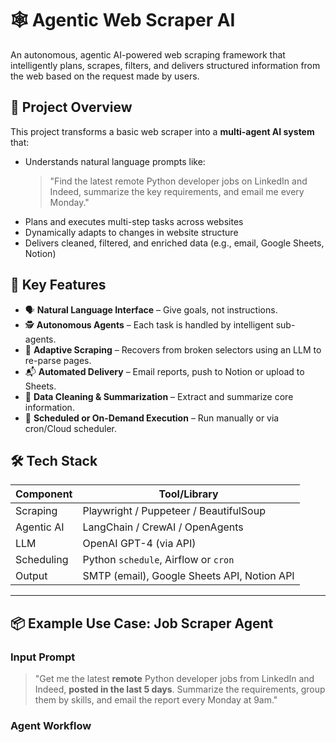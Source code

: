 # 🕸️ Agentic Web Scraper AI

An autonomous, agentic AI-powered web scraping framework that intelligently plans, scrapes, filters, and delivers structured information from the web based on the request made by users.

## 🚀 Project Overview

This project transforms a basic web scraper into a **multi-agent AI system** that:

- Understands natural language prompts like:
  > "Find the latest remote Python developer jobs on LinkedIn and Indeed, summarize the key requirements, and email me every Monday."
- Plans and executes multi-step tasks across websites
- Dynamically adapts to changes in website structure
- Delivers cleaned, filtered, and enriched data (e.g., email, Google Sheets, Notion)



## 🧠 Key Features

- 🗣️ **Natural Language Interface** – Give goals, not instructions.
- 🕵️ **Autonomous Agents** – Each task is handled by intelligent sub-agents.
- 🔄 **Adaptive Scraping** – Recovers from broken selectors using an LLM to re-parse pages.
- 📬 **Automated Delivery** – Email reports, push to Notion or upload to Sheets.
- 🧹 **Data Cleaning & Summarization** – Extract and summarize core information.
- 📅 **Scheduled or On-Demand Execution** – Run manually or via cron/Cloud scheduler.



## 🛠️ Tech Stack

| Component      | Tool/Library                         |
|----------------|--------------------------------------|
| Scraping       | Playwright / Puppeteer / BeautifulSoup |
| Agentic AI     | LangChain / CrewAI / OpenAgents       |
| LLM            | OpenAI GPT-4 (via API)                |
| Scheduling     | Python `schedule`, Airflow or `cron`  |
| Output         | SMTP (email), Google Sheets API, Notion API |

---

## 📦 Example Use Case: Job Scraper Agent

### Input Prompt

> "Get me the latest **remote** Python developer jobs from LinkedIn and Indeed, **posted in the last 5 days**. Summarize the requirements, group them by skills, and email the report every Monday at 9am."

### Agent Workflow
